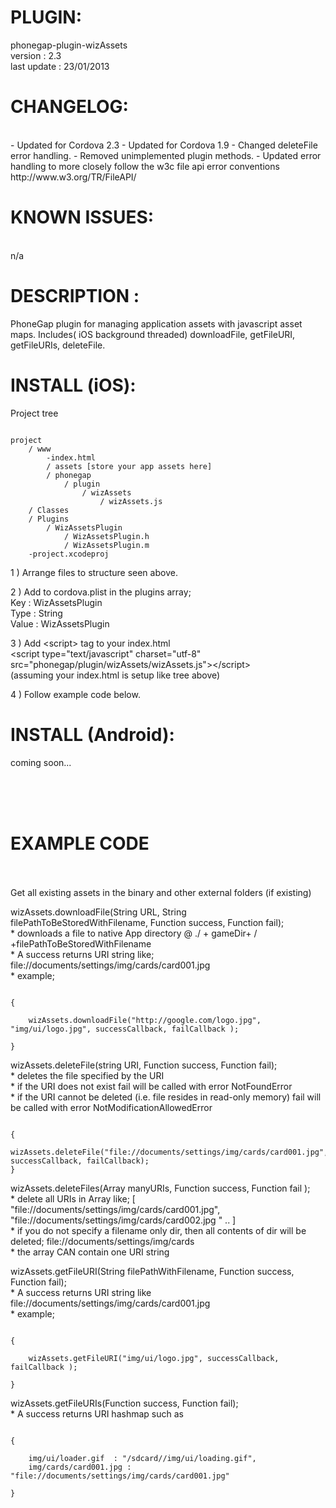 

# PLUGIN: 

phonegap-plugin-wizAssets<br />
version : 2.3<br />
last update : 23/01/2013<br />


# CHANGELOG: 
<br />
- Updated for Cordova 2.3
- Updated for Cordova 1.9
- Changed deleteFile error handling.
- Removed unimplemented plugin methods.
- Updated error handling to more closely follow the w3c file api error
  conventions http://www.w3.org/TR/FileAPI/


# KNOWN ISSUES:
<br />
n/a

# DESCRIPTION :

PhoneGap plugin for managing application assets with javascript asset maps. Includes( iOS background threaded) downloadFile, getFileURI, getFileURIs, deleteFile.





# INSTALL (iOS): #

Project tree<br />

<pre><code>
project
	/ www
		-index.html
		/ assets [store your app assets here]
		/ phonegap
			/ plugin
				/ wizAssets
					/ wizAssets.js	
	/ Classes
	/ Plugins
		/ WizAssetsPlugin
			/ WizAssetsPlugin.h
			/ WizAssetsPlugin.m
	-project.xcodeproj
</code></pre>



1 ) Arrange files to structure seen above.

2 ) Add to cordova.plist in the plugins array;<br />
Key : WizAssetsPlugin<br />
Type : String<br />
Value : WizAssetsPlugin<br />

3 ) Add \<script\> tag to your index.html<br />
\<script type="text/javascript" charset="utf-8" src="phonegap/plugin/wizAssets/wizAssets.js"\>\</script\><br />
(assuming your index.html is setup like tree above)


4 ) Follow example code below.






# INSTALL (Android): #

coming soon...



<br />
<br />
<br />

# EXAMPLE CODE #

<br />
<br />
Get all existing assets in the binary and other external folders (if existing)<br />

wizAssets.downloadFile(String URL, String filePathToBeStoredWithFilename, Function success, Function fail);
<br />
    * downloads a file to native App directory @ ./ + gameDir+ / +filePathToBeStoredWithFilename <br />
    * A success returns URI string like; file://documents/settings/img/cards/card001.jpg <br />
    * example;  <br />
<pre><code>
{

    wizAssets.downloadFile("http://google.com/logo.jpg", "img/ui/logo.jpg", successCallback, failCallback );

}
</code></pre>

wizAssets.deleteFile(string URI, Function success, Function fail);
<br />
    * deletes the file specified by the URI <br />
    * if the URI does not exist fail will be called with error NotFoundError <br />
    * if the URI cannot be deleted (i.e. file resides in read-only memory) fail will be called with error NotModificationAllowedError <br />
<pre><code>
{
    wizAssets.deleteFile("file://documents/settings/img/cards/card001.jpg", successCallback, failCallback);
}
</code></pre>

wizAssets.deleteFiles(Array manyURIs, Function success, Function fail );
<br />
    * delete all URIs in Array like; [ "file://documents/settings/img/cards/card001.jpg", "file://documents/settings/img/cards/card002.jpg " .. ] <br />
    * if you do not specify a filename only dir, then all contents of dir will be deleted; file://documents/settings/img/cards <br />
    * the array CAN contain one URI string  <br />



wizAssets.getFileURI(String filePathWithFilename, Function success, Function fail);
<br />
    * A success returns URI string like file://documents/settings/img/cards/card001.jpg <br />
    * example;  <br />
<pre><code>
{

    wizAssets.getFileURI("img/ui/logo.jpg", successCallback, failCallback );

}
</code></pre>

wizAssets.getFileURIs(Function success, Function fail);
<br />
    * A success returns URI hashmap such as  <br />
<pre><code>
{

    img/ui/loader.gif  : "/sdcard/<appname>/img/ui/loading.gif", 
    img/cards/card001.jpg : "file://documents/settings/img/cards/card001.jpg" 

} 
</code></pre>
